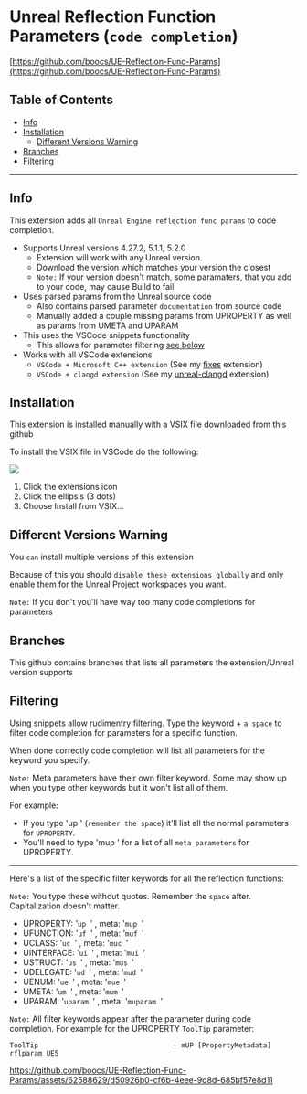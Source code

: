 # Unreal Reflection Function Parameters (`code completion`)
[https://github.com/boocs/UE-Reflection-Func-Params](https://github.com/boocs/UE-Reflection-Func-Params)

## Table of Contents
- [Info](#info)
- [Installation](#installation)
	- [Different Versions Warning](#different-versions-warning)
- [Branches](#branches)
- [Filtering](#filtering)


---

## Info
This extension adds all `Unreal Engine reflection func params` to code completion.
* Supports Unreal versions 4.27.2, 5.1.1, 5.2.0
    * Extension will work with any Unreal version.
    * Download the version which matches your version the closest
    * `Note:` If your version doesn't match, some paramaters, that you add to your code, may cause Build to fail
* Uses parsed params from the Unreal source code
    * Also contains parsed parameter `documentation` from source code
    * Manually added a couple missing params from UPROPERTY as well as params from UMETA and UPARAM
* This uses the VSCode snippets functionality
    * This allows for parameter filtering [see below](#filtering)
* Works with all VSCode extensions
    * `VSCode + Microsoft C++ extension` (See my [fixes](https://gist.github.com/boocs/f63a4878156295b6e854cac68672f305) extension)
    * `VSCode + clangd extension` (See my [unreal-clangd](https://github.com/boocs/unreal-clangd) extension)

## Installation

This extension is installed manually with a VSIX file downloaded from this github

To install the VSIX file in VSCode do the following:

![](https://user-images.githubusercontent.com/62588629/225083466-39ca4a93-e06a-4a04-83ba-82d60b548513.png)

1. Click the extensions icon
2. Click the ellipsis (3 dots)
3. Choose Install from VSIX...

## Different Versions Warning
You `can` install multiple versions of this extension

Because of this you should `disable these extensions globally` and only enable them for the Unreal Project workspaces you want.

`Note:` If you don't you'll have way too many code completions for parameters

## Branches
This github contains branches that lists all parameters the extension/Unreal version supports

## Filtering
Using snippets allow rudimentry filtering. Type the keyword + `a space` to filter code completion for parameters for a specific function.

When done correctly code completion will list all parameters for the keyword you specify. 

`Note:` Meta parameters have their own filter keyword. Some may show up when you type other keywords but it won't list all of them.

For example: 
* If you type 'up ' (`remember the space`) it'll list all the normal parameters for `UPROPERTY`.
* You'll need to type 'mup ' for a list of all `meta parameters` for UPROPERTY.

---
Here's a list of the specific filter keywords for all the reflection functions:

`Note:` You type these without quotes. Remember the `space` after. Capitalization doesn't matter.

* UPROPERTY: '`up `' , meta: '`mup `'
* UFUNCTION: '`uf `' , meta: '`muf `'
* UCLASS: '`uc `' , meta: '`muc `'
* UINTERFACE: '`ui `' , meta: '`mui `'
* USTRUCT: '`us `' , meta: '`mus `'
* UDELEGATE: '`ud `' , meta: '`mud `'
* UENUM: '`ue `' , meta: '`mue `'
* UMETA: '`um `' , meta: '`mum `'
* UPARAM: '`uparam `' , meta: '`muparam `'

`Note:` All filter keywords appear after the parameter during code completion. For example for the UPROPERTY `ToolTip` parameter:
```
ToolTip                                 - mUP [PropertyMetadata] rflparam UE5
```

https://github.com/boocs/UE-Reflection-Func-Params/assets/62588629/d50926b0-cf6b-4eee-9d8d-685bf57e8d11
